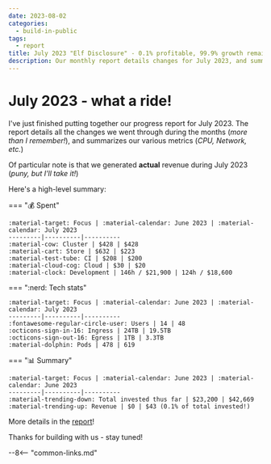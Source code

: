 ```yaml
---
date: 2023-08-02
categories:
  - build-in-public
tags:
  - report
title: July 2023 "Elf Disclosure" - 0.1% profitable, 99.9% growth remaining!
description: Our monthly report details changes for July 2023, and summarizing metrics, is now available!
---
```


# July 2023 - what a ride!

I've just finished putting together our progress report for July 2023. The report details all the changes we went through during the months (*more than I remember!*), and summarizes our various metrics (*CPU, Network, etc.*)

Of particular note is that we generated **actual** revenue during July 2023 (*puny, but I'll take it!*)

Here's a high-level summary:

=== ":moneybag: Spent"

    :material-target: Focus | :material-calendar: June 2023 | :material-calendar: July 2023 
    ---------|----------|---------- 
    :material-cow: Cluster | $428 | $428
    :material-cart: Store | $632 | $223
    :material-test-tube: CI | $208 | $200
    :material-cloud-cog: Cloud | $30 | $20 
    :material-clock: Development | 146h / $21,900 | 124h / $18,600

=== ":nerd: Tech stats"

    :material-target: Focus | :material-calendar: June 2023 | :material-calendar: July 2023 
    ---------|----------|---------- 
    :fontawesome-regular-circle-user: Users | 14 | 48
    :octicons-sign-in-16: Ingress | 24TB | 19.5TB
    :octicons-sign-out-16: Egress | 1TB | 3.3TB
    :material-dolphin: Pods | 478 | 619

=== ":bar_chart: Summary"

    :material-target: Focus | :material-calendar: June 2023 | :material-calendar: June 2023 
    ---------|----------|---------- 
    :material-trending-down: Total invested thus far | $23,200 | $42,669
    :material-trending-up: Revenue | $0 | $43 (0.1% of total invested!)

More details in the [report](/open/july-2023/)!

Thanks for building with us - stay tuned!

--8<-- "common-links.md"